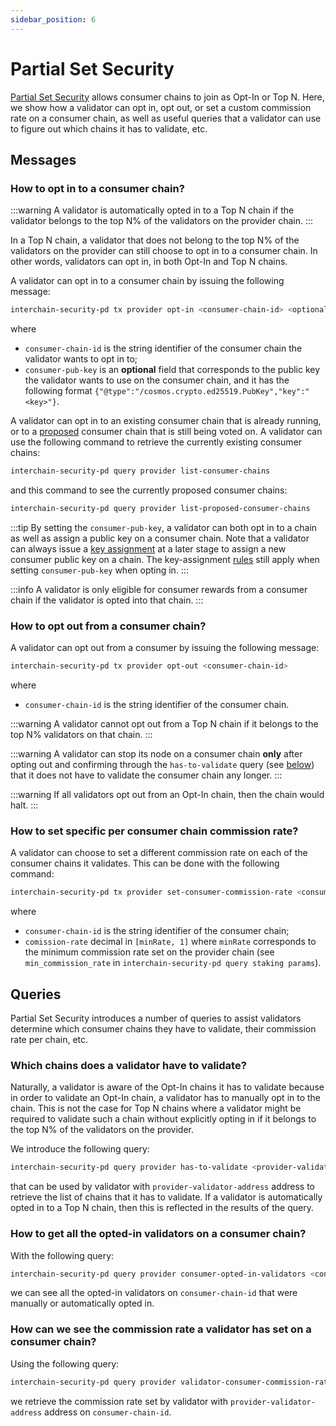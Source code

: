 ```yaml
---
sidebar_position: 6
---
```


# Partial Set Security
[Partial Set Security](../features/partial-set-security.md) allows consumer chains to join as Opt-In or Top N.
Here, we show how a validator can opt in, opt out, or set a custom commission rate on a consumer chain, as well
as useful queries that a validator can use to figure out which chains it has to validate, etc.

## Messages
### How to opt in to a consumer chain?

:::warning
A validator is automatically opted in to a Top N chain if the validator belongs to the top N% of the validators on the provider chain.
:::

In a Top N chain, a validator that does not belong to the top N% of the validators on the provider can still choose
to opt in to a consumer chain. In other words, validators can opt in, in both Opt-In and Top N chains.

A validator can opt in to a consumer chain by issuing the following message:
```bash
interchain-security-pd tx provider opt-in <consumer-chain-id> <optional consumer-pub-key>
```

where
- `consumer-chain-id` is the string identifier of the consumer chain the validator wants to opt in to;
- `consumer-pub-key` is an **optional** field that corresponds to the public key the validator wants to use on the
consumer chain, and it has the following format `{"@type":"/cosmos.crypto.ed25519.PubKey","key":"<key>"}`.

A validator can opt in to an existing consumer chain that is already running, or to a [proposed](../features/proposals.md)
consumer chain that is still being voted on. A validator can use the following command to retrieve the currently existing
consumer chains:
```bash
interchain-security-pd query provider list-consumer-chains
```
and this command to see the currently proposed consumer chains:
```bash
interchain-security-pd query provider list-proposed-consumer-chains
```


:::tip
By setting the `consumer-pub-key`, a validator can both opt in to a chain as well as assign a
public key on a consumer chain. Note that a validator can always issue a [key assignment](../features/key-assignment.md)
at a later stage to assign a new consumer public key on a chain. The key-assignment [rules](../features/key-assignment.md#rules)
still apply when setting `consumer-pub-key` when opting in.
:::

:::info
A validator is only eligible for consumer rewards from a consumer chain if the validator is opted into that chain.
:::

### How to opt out from a consumer chain?
A validator can opt out from a consumer by issuing the following message:

```bash
interchain-security-pd tx provider opt-out <consumer-chain-id>
```
where
- `consumer-chain-id` is the string identifier of the consumer chain.

:::warning
A validator cannot opt out from a Top N chain if it belongs to the top N% validators on that chain.
:::

:::warning
A validator can stop its node on a consumer chain **only** after opting out and confirming through the `has-to-validate`
query (see [below](./partial-set-security-for-validators.md#which-chains-does-a-validator-have-to-validate)) that it does
not have to validate the consumer chain any longer.
:::

:::warning
If all validators opt out from an Opt-In chain, then the chain would halt.
:::

### How to set specific per consumer chain commission rate?
A validator can choose to set a different commission rate on each of the consumer chains it validates.
This can be done with the following command:
```bash
interchain-security-pd tx provider set-consumer-commission-rate <consumer-chain-id> <commission-rate>
```
where

- `consumer-chain-id` is the string identifier of the consumer chain;
- `comission-rate` decimal in `[minRate, 1]` where `minRate` corresponds to the minimum commission rate set on the
provider chain (see `min_commission_rate` in `interchain-security-pd query staking params`).


## Queries
Partial Set Security introduces a number of queries to assist validators determine which consumer chains they have to
validate, their commission rate per chain, etc.

### Which chains does a validator have to validate?
Naturally, a validator is aware of the Opt-In chains it has to validate because in order to validate an Opt-In chain,
a validator has to manually opt in to the chain. This is not the case for Top N chains where a validator might be required
to validate such a chain without explicitly opting in if it belongs to the top N% of the validators on the provider.

We introduce the following query:
```bash
interchain-security-pd query provider has-to-validate <provider-validator-address>
```
that can be used by validator with `provider-validator-address` address to retrieve the list of chains that it has to validate.
If a validator is automatically opted in to a Top N chain, then this is reflected in the results of the query.


### How to get all the opted-in validators on a consumer chain?
With the following query:
```bash
interchain-security-pd query provider consumer-opted-in-validators <consumer-chain-id>
```
we can see all the opted-in validators on `consumer-chain-id` that were manually or automatically opted in.

### How can we see the commission rate a validator has set on a consumer chain?
Using the following query:
```bash
interchain-security-pd query provider validator-consumer-commission-rate <consumer-chain-id> <provider-validator-address>
```
we retrieve the commission rate set by validator with `provider-validator-address` address on `consumer-chain-id`.
